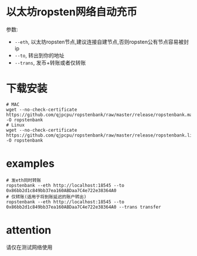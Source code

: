 # 以太坊ropsten网络自动充币

参数:

* `--eth`, 以太坊ropsten节点,建议连接自建节点,否则ropsten公有节点容易被封ip
* `--to`, 转出到你的地址
* `--trans`, 发币+转账或者仅转账

# 下载安装

```
# MAC
wget --no-check-certificate https://github.com/qjpcpu/ropstenbank/raw/master/release/ropstenbank.mac -O ropstenbank
# Linux
wget --no-check-certificate https://github.com/qjpcpu/ropstenbank/raw/master/release/ropstenbank.linux -O ropstenbank
```

# examples

```
# 发eth同时转账
ropstenbank --eth http://localhost:18545 --to 0x86bb2d1c849bb37ea160ABDaa7C4e722e38364A0
# 仅转账(适用于将到账延迟的账户转出)
ropstenbank --eth http://localhost:18545 --to 0x86bb2d1c849bb37ea160ABDaa7C4e722e38364A0 --trans transfer
```

# attention

请仅在测试网络使用
